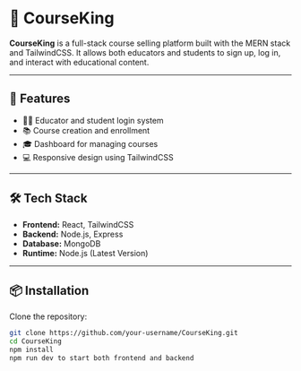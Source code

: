 # 📘 CourseKing

**CourseKing** is a full-stack course selling platform built with the MERN stack and TailwindCSS. It allows both educators and students to sign up, log in, and interact with educational content.

---

## 🚀 Features

- 👨‍🏫 Educator and student login system
- 📚 Course creation and enrollment
- 🎓 Dashboard for managing courses
- 💻 Responsive design using TailwindCSS

---

## 🛠️ Tech Stack

- **Frontend:** React, TailwindCSS
- **Backend:** Node.js, Express
- **Database:** MongoDB
- **Runtime:** Node.js (Latest Version)

---

## 📦 Installation

Clone the repository:

```bash
git clone https://github.com/your-username/CourseKing.git
cd CourseKing
npm install 
npm run dev to start both frontend and backend
